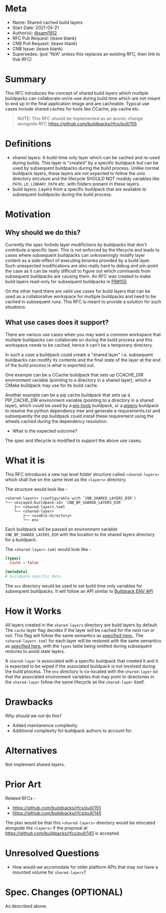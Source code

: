 # Meta
[meta]: #meta
- Name: Shared cached build layers
- Start Date: 2021-05-21
- Author(s): [@samj1912](https://github.com/samj1912)
- RFC Pull Request: (leave blank)
- CNB Pull Request: (leave blank)
- CNB Issue: (leave blank)
- Supersedes: (put "N/A" unless this replaces an existing RFC, then link to that RFC)

# Summary
[summary]: #summary

This RFC introduces the concept of shared build layers which multiple buildpacks can collaborate on/re-use during build time which are not meant to end up in the final application image and are cacheable. Typical use cases include shared caches for tools like CCache, pip cache etc.

> NOTE: This RFC should be implemented as an atomic change alongside RFC https://github.com/buildpacks/rfcs/pull/155

# Definitions
[definitions]: #definitions

- shared layers: A build-time only layer which can be cached and re-used during builds. This layer is "created" by a specific buildpack but can be used by subsequent buildpacks during the build process. Unlike normal buildpack layers, these layers are not expected to follow the unix directory strcuture and the lifecycle SHOULD NOT modidy variables like `PATH`, `LD_LIBRARY_PATH` etc. with folders present in these layers.
- build layers: Layers from a specific buildpack that are available to subsequent buildpacks during the build process.

# Motivation
[motivation]: #motivation

## Why should we do this?

Currently the spec forbids layer modifictions by buildpacks that don't contribute a specific layer. This is not enforced by the lifecycle and leads to cases where subsequent buildpacks can unknowningly modify layer content as a side-effect of executing binaries provided by a build layer. Such unexpected modifications are also really hard to debug and pin-point the case as it can be really difficult to figure out which commands from subsequent buildpacks are causing them. An RFC was created to make build layers read-only for subsequent buildpacks in [PR#155](https://github.com/buildpacks/rfcs/pull/155)

On the other hand there are valid use cases for build layers that can be used as a collaborative workspace for multiple buildpacks and need to be cached in subsequent runs. This RFC is meant to provide a solution for such situations.


## What use cases does it support?

There are various use cases when you may want a common workspace that multiple buildpacks can collaborate on during the build process and this workspace needs to be cached, hence it can't be a temporary directory.

In such a case a buildpack could create a "shared layer" i.e. subsequent buildpacks can modify its contents and the final state of the layer at the end of the build process is what is exported out.

One example can be a CCache buildpack that sets up CCACHE_DIR environment variable (pointing to a directory in a shared layer), which a CMake buildpack may use for its build cache.

Another example can be a pip cache buildpack that sets up a PIP_CACHE_DIR environment variable (pointing to a directory in a shared layer), which could be used by a [pip-tools](https://github.com/jazzband/pip-tools) buildpack, or a [pipenv](https://pipenv.pypa.io/en/latest/) buildpack to resolve the python dependency tree and generate a requirements.txt and subsequently the pip buildpack could install these requirement using the wheels cached during the dependency resolution.

- What is the expected outcome?

The spec and lifecycle is modified to support the above use cases.

# What it is
[what-it-is]: #what-it-is

This RFC introduces a new top level folder structure called `<shared-layers>` which shall live on the same level as the `<layers>` directory.

The structure would look like - 

```
<shared-layers> (configurable with `CNB_SHARED_LAYERS_DIR`)
└── <escaped-buildpack-id> `CNB_BP_SHARED_LAYERS_DIR`
    ├── <shared-layer>.toml
    └── <shared-layer>
        ├── <usable-directory>
        └── env
```

Each buildpack will be passed an environment variable `CNB_BP_SHARED_LAYERS_DIR` with the location to the shared layers directory for a buildpack.

The `<shared-layer>.toml` would look like - 

```toml
[types]
  cache = false

[metadata]
# buildpack-specific data
```

The `env` directory would be used to set build time only variables for subsequent buildpacks. It will follow an API similar to [Buildpack ENV API](https://github.com/buildpacks/spec/blob/main/buildpack.md#provided-by-the-buildpacks)


# How it Works
[how-it-works]: #how-it-works

All layers created in the `shared-layers` directory are build layers by default. The `cache` layer flag decides if the layer will be cached for the next run or not. This flag will follow the same semantics as [specified here.](https://github.com/buildpacks/spec/blob/main/buildpack.md#cached-layers). The `<shared-layer>.toml` for each layer will be restored with the same semantics as [specified here.](https://github.com/buildpacks/spec/blob/main/buildpack.md#cached-layers) with the `types` table being omitted during subsequent restores to avoid stale layers.

A `shared-layer` is associated with a specific buildpack that created it and it is expected to be wiped if the associated buildpack is not involved during the build process. The `env` directory is co-located with the `shared-layer` so that the associated environment variables that may point to directories in the `shared-layer` follow the same lifecycle as the `shared-layer` itself.

# Drawbacks
[drawbacks]: #drawbacks

Why should we *not* do this?

- Added maintanence complexity.
- Additional complexity for buildpack authors to account for.

# Alternatives
[alternatives]: #alternatives

Not implement shared layers.

# Prior Art
[prior-art]: #prior-art

Related RFCs - 

- https://github.com/buildpacks/rfcs/pull/155
- https://github.com/buildpacks/rfcs/pull/145

The plan would be that this `<shared-layers>` directory would be relocated alongside the `<layers>` if the proposal at https://github.com/buildpacks/rfcs/pull/145 is accepted.

# Unresolved Questions
[unresolved-questions]: #unresolved-questions

- How would we accomodate for older platform APIs that may not have a mounted volume for `shared-layers`?


# Spec. Changes (OPTIONAL)

As described above.